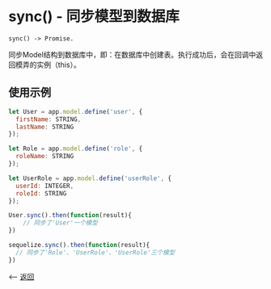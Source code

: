 # sync() - 同步模型到数据库

````
sync() -> Promise.
````

同步Model结构到数据库中，即：在数据库中创建表。执行成功后，会在回调中返回模弄的实例（this）。

## 使用示例
```js
let User = app.model.define('user', {
  firstName: STRING,
  lastName: STRING
});

let Role = app.model.define('role', {
  roleName: STRING
});

let UserRole = app.model.define('userRole', {
  userId: INTEGER,
  roleId: STRING
});

User.sync().then(function(result){
    // 同步了'User'一个模型
})

sequelize.sync().then(function(result){
  // 同步了'Role'、'UserRole'、'UserRole'三个模型
})
```



<-- [返回](../catalogue.md)